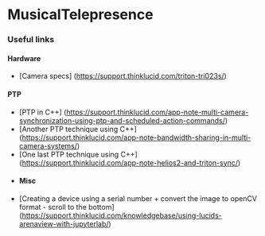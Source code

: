 # MusicalTelepresence
### Useful links
#### Hardware
- [Camera specs] (https://support.thinklucid.com/triton-tri023s/)
#### PTP
- [PTP in C++] (https://support.thinklucid.com/app-note-multi-camera-synchronization-using-ptp-and-scheduled-action-commands/)
- [Another PTP technique using C++] (https://support.thinklucid.com/app-note-bandwidth-sharing-in-multi-camera-systems/)
- [One last PTP technique using C++] (https://support.thinklucid.com/app-note-helios2-and-triton-sync/)
- #### Misc
- [Creating a device using a serial number + convert the image to openCV format - scroll to the bottom] (https://support.thinklucid.com/knowledgebase/using-lucids-arenaview-with-jupyterlab/)


